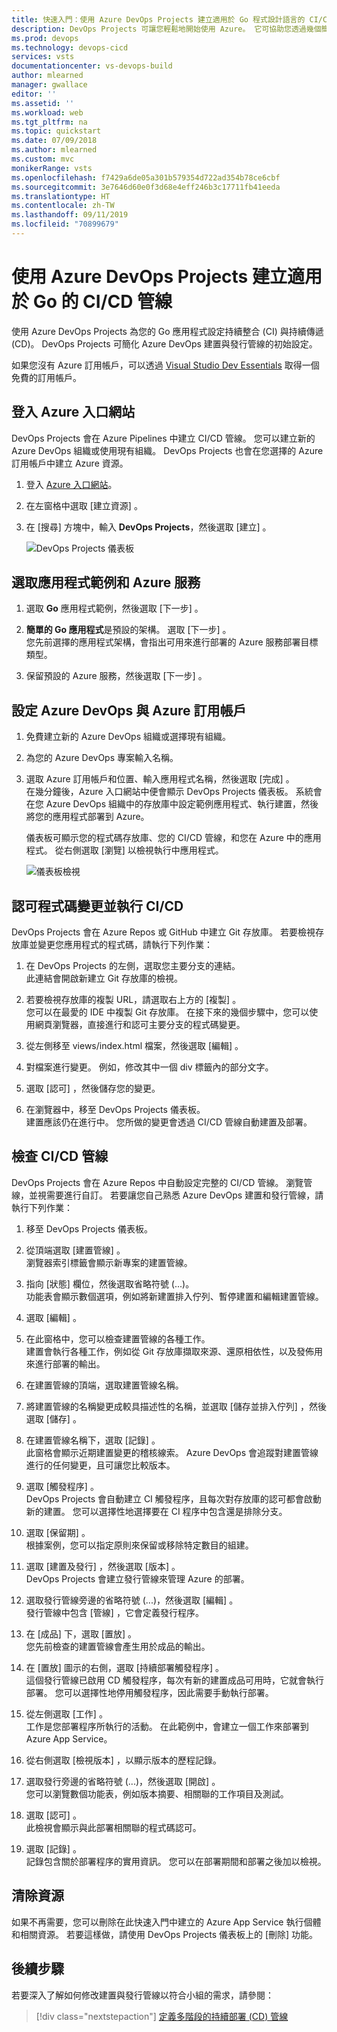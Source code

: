 ```yaml
---
title: 快速入門：使用 Azure DevOps Projects 建立適用於 Go 程式設計語言的 CI/CD 管線
description: DevOps Projects 可讓您輕鬆地開始使用 Azure。 它可協助您透過幾個簡單的步驟，在 Azure 服務上啟動 Go 程式設計語言 Web 應用程式。
ms.prod: devops
ms.technology: devops-cicd
services: vsts
documentationcenter: vs-devops-build
author: mlearned
manager: gwallace
editor: ''
ms.assetid: ''
ms.workload: web
ms.tgt_pltfrm: na
ms.topic: quickstart
ms.date: 07/09/2018
ms.author: mlearned
ms.custom: mvc
monikerRange: vsts
ms.openlocfilehash: f7429a6de05a301b579354d722ad354b78ce6cbf
ms.sourcegitcommit: 3e7646d60e0f3d68e4eff246b3c17711fb41eeda
ms.translationtype: HT
ms.contentlocale: zh-TW
ms.lasthandoff: 09/11/2019
ms.locfileid: "70899679"
---
```

# <a name="create-a-cicd-pipeline-for-go-by-using-azure-devops-projects"></a>使用 Azure DevOps Projects 建立適用於 Go 的 CI/CD 管線

使用 Azure DevOps Projects 為您的 Go 應用程式設定持續整合 (CI) 與持續傳遞 (CD)。 DevOps Projects 可簡化 Azure DevOps 建置與發行管線的初始設定。

如果您沒有 Azure 訂用帳戶，可以透過 [Visual Studio Dev Essentials](https://visualstudio.microsoft.com/dev-essentials/) 取得一個免費的訂用帳戶。

## <a name="sign-in-to-the-azure-portal"></a>登入 Azure 入口網站

DevOps Projects 會在 Azure Pipelines 中建立 CI/CD 管線。 您可以建立新的 Azure DevOps 組織或使用現有組織。 DevOps Projects 也會在您選擇的 Azure 訂用帳戶中建立 Azure 資源。

1. 登入 [Azure 入口網站](https://portal.azure.com)。

1. 在左窗格中選取 [建立資源]  。

1. 在 [搜尋] 方塊中，輸入 **DevOps Projects**，然後選取 [建立]  。

    ![DevOps Projects 儀表板](_img/azure-devops-project-github/fullbrowser.png)

## <a name="select-a-sample-app-and-azure-service"></a>選取應用程式範例和 Azure 服務

1. 選取 **Go** 應用程式範例，然後選取 [下一步]  。  
    
1. **簡單的 Go 應用程式**是預設的架構。 選取 [下一步]  。  
    您先前選擇的應用程式架構，會指出可用來進行部署的 Azure 服務部署目標類型。 
    
1. 保留預設的 Azure 服務，然後選取 [下一步]  。

## <a name="configure-azure-devops-and-an-azure-subscription"></a>設定 Azure DevOps 與 Azure 訂用帳戶 

1. 免費建立新的 Azure DevOps 組織或選擇現有組織。 

1. 為您的 Azure DevOps 專案輸入名稱。 

1. 選取 Azure 訂用帳戶和位置、輸入應用程式名稱，然後選取 [完成]  。  
    在幾分鐘後，Azure 入口網站中便會顯示 DevOps Projects 儀表板。 系統會在您 Azure DevOps 組織中的存放庫中設定範例應用程式、執行建置，然後將您的應用程式部署到 Azure。 
    
    儀表板可顯示您的程式碼存放庫、您的 CI/CD 管線，和您在 Azure 中的應用程式。 從右側選取 [瀏覽]  以檢視執行中應用程式。

    ![儀表板檢視](_img/azure-devops-project-go/dashboardnopreview.png) 

## <a name="commit-your-code-changes-and-execute-the-cicd"></a>認可程式碼變更並執行 CI/CD

DevOps Projects 會在 Azure Repos 或 GitHub 中建立 Git 存放庫。 若要檢視存放庫並變更您應用程式的程式碼，請執行下列作業：

1. 在 DevOps Projects 的左側，選取您主要分支的連結。  
    此連結會開啟新建立 Git 存放庫的檢視。

1. 若要檢視存放庫的複製 URL，請選取右上方的 [複製]  。  
    您可以在最愛的 IDE 中複製 Git 存放庫。 在接下來的幾個步驟中，您可以使用網頁瀏覽器，直接進行和認可主要分支的程式碼變更。

1. 從左側移至 views/index.html  檔案，然後選取 [編輯]  。

1. 對檔案進行變更。 例如，修改其中一個 div 標籤內的部分文字。

1. 選取 [認可]  ，然後儲存您的變更。

1. 在瀏覽器中，移至 DevOps Projects 儀表板。  
    建置應該仍在進行中。 您所做的變更會透過 CI/CD 管線自動建置及部署。

## <a name="examine-the-cicd-pipeline"></a>檢查 CI/CD 管線

DevOps Projects 會在 Azure Repos 中自動設定完整的 CI/CD 管線。 瀏覽管線，並視需要進行自訂。 若要讓您自己熟悉 Azure DevOps 建置和發行管線，請執行下列作業：

1. 移至 DevOps Projects 儀表板。

1. 從頂端選取 [建置管線]  。  
    瀏覽器索引標籤會顯示新專案的建置管線。

1. 指向 [狀態]  欄位，然後選取省略符號 (...)。  
    功能表會顯示數個選項，例如將新建置排入佇列、暫停建置和編輯建置管線。

1. 選取 [編輯]  。

1. 在此窗格中，您可以檢查建置管線的各種工作。  
    建置會執行各種工作，例如從 Git 存放庫擷取來源、還原相依性，以及發佈用來進行部署的輸出。

1. 在建置管線的頂端，選取建置管線名稱。

1. 將建置管線的名稱變更成較具描述性的名稱，並選取 [儲存並排入佇列]  ，然後選取 [儲存]  。

1. 在建置管線名稱下，選取 [記錄]  。  
    此窗格會顯示近期建置變更的稽核線索。 Azure DevOps 會追蹤對建置管線進行的任何變更，且可讓您比較版本。

1. 選取 [觸發程序]  。  
    DevOps Projects 會自動建立 CI 觸發程序，且每次對存放庫的認可都會啟動新的建置。 您可以選擇性地選擇要在 CI 程序中包含還是排除分支。

1. 選取 [保留期]  。  
    根據案例，您可以指定原則來保留或移除特定數目的組建。

1. 選取 [建置及發行]  ，然後選取 [版本]  。  
    DevOps Projects 會建立發行管線來管理 Azure 的部署。

1. 選取發行管線旁邊的省略符號 (...)，然後選取 [編輯]  。  
    發行管線中包含 [管線]  ，它會定義發行程序。

1. 在 [成品]  下，選取 [置放]  。  
    您先前檢查的建置管線會產生用於成品的輸出。 

1. 在 [置放]  圖示的右側，選取 [持續部署觸發程序]  。  
    這個發行管線已啟用 CD 觸發程序，每次有新的建置成品可用時，它就會執行部署。 您可以選擇性地停用觸發程序，因此需要手動執行部署。 

1. 從左側選取 [工作]  。  
    工作是您部署程序所執行的活動。 在此範例中，會建立一個工作來部署到 Azure App Service。

1. 從右側選取 [檢視版本]  ，以顯示版本的歷程記錄。

1. 選取發行旁邊的省略符號 (...)，然後選取 [開啟]  。  
    您可以瀏覽數個功能表，例如版本摘要、相關聯的工作項目及測試。

1. 選取 [認可]  。  
    此檢視會顯示與此部署相關聯的程式碼認可。 

1. 選取 [記錄]  。  
    記錄包含關於部署程序的實用資訊。 您可以在部署期間和部署之後加以檢視。

## <a name="clean-up-resources"></a>清除資源

如果不再需要，您可以刪除在此快速入門中建立的 Azure App Service 執行個體和相關資源。 若要這樣做，請使用 DevOps Projects 儀表板上的 [刪除]  功能。

## <a name="next-steps"></a>後續步驟

若要深入了解如何修改建置與發行管線以符合小組的需求，請參閱：

> [!div class="nextstepaction"]
> [定義多階段的持續部署 (CD) 管線](https://docs.microsoft.com/azure/devops/pipelines/release/define-multistage-release-process?view=vsts)
